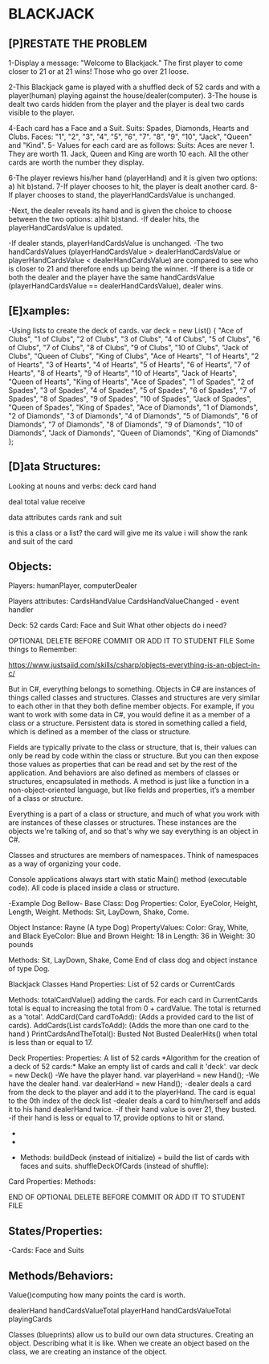 # BLACKJACK

## [P]RESTATE THE PROBLEM

1-Display a message: "Welcome to Blackjack." The first player to come closer to 21 or at 21 wins! Those who go over 21 loose.

2-This Blackjack game is played with a shuffled deck of 52 cards and with a player(human) playing against the house/dealer(computer).
3-The house is dealt two cards hidden from the player and the player is deal two cards visible to the player.

4-Each card has a Face and a Suit.
Suits: Spades, Diamonds, Hearts and Clubs.
Faces: "1", "2", "3", "4", "5", "6", "7". "8", "9", "10", "Jack", "Queen" and "Kind".
5- Values for each card are as follows: Suits: Aces are never 1. They are worth 11. Jack, Queen and King are worth 10 each. All the other cards are worth the number they display.

6-The player reviews his/her hand (playerHand) and it is given two options: a) hit b)stand.
7-If player chooses to hit, the player is dealt another card.
8-If player chooses to stand, the playerHandCardsValue is unchanged.

-Next, the dealer reveals its hand and is given the choice to choose between the two options: a)hit b)stand.
-If dealer hits, the playerHandCardsValue is updated.

-If dealer stands, playerHandCardsValue is unchanged.
-The two handCardsValues (playerHandCardsValue > dealerHandCardsValue or playerHandCardsValue < dealerHandCardsValue) are compared to see who is closer to 21 and therefore ends up being the winner.
-If there is a tide or both the dealer and the player have the same handCardsValue (playerHandCardsValue == dealerHandCardsValue), dealer wins.

## [E]xamples:

-Using lists to create the deck of cards.
var deck = new List<string>() {
"Ace of Clubs",
"1 of Clubs", "2 of Clubs", "3 of Clubs", "4 of Clubs", "5 of Clubs", "6 of Clubs", "7 of Clubs", "8 of Clubs", "9 of Clubs", "10 of Clubs", "Jack of Clubs", "Queen of Clubs", "King of Clubs", "Ace of Hearts", "1 of Hearts", "2 of Hearts", "3 of Hearts", "4 of Hearts", "5 of Hearts", "6 of Hearts", "7 of Hearts", "8 of Hearts", "9 of Hearts", "10 of Hearts", "Jack of Hearts", "Queen of Hearts", "King of Hearts", "Ace of Spades", "1 of Spades", "2 of Spades", "3 of Spades", "4 of Spades", "5 of Spades", "6 of Spades", "7 of Spades", "8 of Spades", "9 of Spades", "10 of Spades", "Jack of Spades", "Queen of Spades", "King of Spades", "Ace of Diamonds", "1 of Diamonds", "2 of Diamonds", "3 of Diamonds", "4 of Diamonds", "5 of Diamonds", "6 of Diamonds", "7 of Diamonds", "8 of Diamonds", "9 of Diamonds", "10 of Diamonds", "Jack of Diamonds", "Queen of Diamonds", "King of Diamonds" };

## [D]ata Structures:

Looking at nouns and verbs:
deck card hand

deal total value receive

data attributes
cards rank and suit

is this a class or a list?
the card will give me its value
i will show the rank and suit of the card

## Objects:

Players: humanPlayer, computerDealer

Players attributes:
CardsHandValue
CardsHandValueChanged - event handler

Deck: 52 cards
Card: Face and Suit
What other objects do i need?

OPTIONAL DELETE BEFORE COMMIT OR ADD IT TO STUDENT FILE
Some things to Remember:

https://www.justsajid.com/skills/csharp/objects-everything-is-an-object-in-c/

But in C#, everything belongs to something. Objects in C# are instances of things called classes and structures. Classes and structures are very similar to each other in that they both define member objects. For example, if you want to work with some data in C#, you would define it as a member of a class or a structure. Persistent data is stored in something called a field, which is defined as a member of the class or structure.

Fields are typically private to the class or structure, that is, their values can only be read by code within the class or structure. But you can then expose those values as properties that can be read and set by the rest of the application. And behaviors are also defined as members of classes or structures, encapsulated in methods. A method is just like a function in a non-object-oriented language, but like fields and properties, it’s a member of a class or structure.

Everything is a part of a class or structure, and much of what you work with are instances of these classes or structures. These instances are the objects we're talking of, and so that's why we say everything is an object in C#.

Classes and structures are members of namespaces. Think of namespaces as a way of organizing your code.

Console applications always start with static Main() method (executable code).
All code is placed inside a class or structure.

-Example Dog Bellow-
Base Class: Dog
Properties:
Color, EyeColor, Height, Length, Weight.
Methods: Sit, LayDown, Shake, Come.

Object Instance: Rayne (A type Dog)
PropertyValues:
Color: Gray, White, and Black
EyeColor: Blue and Brown
Height: 18 in
Length: 36 in
Weight: 30 pounds

Methods: Sit, LayDown, Shake, Come
End of class dog and object instance of type Dog.

Blackjack Classes
Hand
Properties: List of 52 cards or CurrentCards

Methods: totalCardValue() adding the cards.
For each card in CurrentCards total is equal to increasing the total from 0 + cardValue. The total is returned as a 'total'.
AddCard(Card cardToAdd): (Adds a provided card to the list of cards).
AddCards(List<Card> cardsToAdd): (Adds the more than one card to the hand )
PrintCardsAndTheTotal():
Busted
Not Busted
DealerHits() when total is less than or equal to 17.

Deck
Properties: Properties: A list of 52 cards
\*Algorithm for the creation of a deck of 52 cards:\*
Make an empty list of cards and call it 'deck'.
var deck = new Deck()
-We have the player hand.
var playerHand = new Hand();
-We have the dealer hand.
var dealerHand = new Hand();
-dealer deals a card from the deck to the player and add it to the playerHand.
The card is equal to the 0th index of the deck list
-dealer deals a card to him/herself and adds it to his hand dealerHand twice.
-if their hand value is over 21, they busted.
-if their hand is less or equal to 17, provide options to hit or stand.

-
-

- Methods:
  buildDeck (instead of initialize) = build the list of cards with faces and suits.
  shuffleDeckOfCards (instead of shuffle):

Card
Properties:
Methods:

END OF OPTIONAL DELETE BEFORE COMMIT OR ADD IT TO STUDENT FILE

## States/Properties:

-Cards: Face and Suits

## Methods/Behaviors:

Value()computing how many points the card is worth.

dealerHand
handCardsValueTotal
playerHand
handCardsValueTotal
playingCards

Classes (blueprints) allow us to build our own data structures.
Creating an object.
Describing what it is like.
When we create an object based on the class, we are creating an instance of the object.
